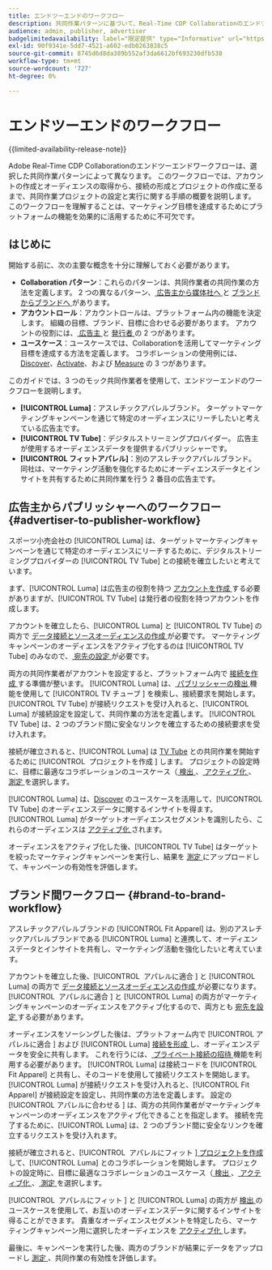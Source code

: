 ```yaml
---
title: エンドツーエンドのワークフロー
description: 共同作業パターンに基づいて、Real-Time CDP Collaborationのエンドツーエンドでの使用ワークフローを理解します。
audience: admin, publisher, advertiser
badgelimitedavailability: label="限定提供" type="Informative" url="https://helpx.adobe.com/legal/product-descriptions/real-time-customer-data-platform-collaboration.html newtab=true"
exl-id: 90f9341e-5dd7-4521-a602-edb0263838c5
source-git-commit: 8745d6d8da389b552af3da6612bf693230dfb538
workflow-type: tm+mt
source-wordcount: '727'
ht-degree: 0%

---
```


# エンドツーエンドのワークフロー

{{limited-availability-release-note}}

Adobe Real-Time CDP Collaborationのエンドツーエンドワークフローは、選択した共同作業パターンによって異なります。 このワークフローでは、アカウントの作成とオーディエンスの取得から、接続の形成とプロジェクトの作成に至るまで、共同作業プロジェクトの設定と実行に関する手順の概要を説明します。 このワークフローを理解することは、マーケティング目標を達成するためにプラットフォームの機能を効果的に活用するために不可欠です。

## はじめに

開始する前に、次の主要な概念を十分に理解しておく必要があります。

- **Collaboration パターン**：これらのパターンは、共同作業者の共同作業の方法を定義します。 2 つの異なるパターン、[ 広告主から媒体社へ ](./collaboration-patterns.md#advertiser-to-publisher) と [ ブランドからブランドへ ](./collaboration-patterns.md#brand-to-brand) があります。
- **アカウントロール**：アカウントロールは、プラットフォーム内の機能を決定します。 組織の目標、ブランド、目標に合わせる必要があります。 アカウントの役割には、[ 広告主 ](./roles.md#advertiser) と [ 発行者 ](./roles.md#publisher) の 2 つがあります。
- **ユースケース**：ユースケースでは、Collaborationを活用してマーケティング目標を達成する方法を定義します。 コラボレーションの使用例には、[Discover](./use-cases.md#discover)、[Activate](./use-cases.md#activate)、および [Measure](./use-cases.md#measure) の 3 つがあります。

このガイドでは、3 つのモック共同作業者を使用して、エンドツーエンドのワークフローを説明します。

- **[!UICONTROL Luma]**：アスレチックアパレルブランド。 ターゲットマーケティングキャンペーンを通じて特定のオーディエンスにリーチしたいと考えている広告主です。
- **[!UICONTROL TV Tube]**：デジタルストリーミングプロバイダー。 広告主が使用するオーディエンスデータを提供するパブリッシャーです。
- **[!UICONTROL フィットアパレル]**：別のアスレチックアパレルブランド。 同社は、マーケティング活動を強化するためにオーディエンスデータとインサイトを共有するために共同作業を行う 2 番目の広告主です。

## 広告主からパブリッシャーへのワークフロー {#advertiser-to-publisher-workflow}

スポーツ小売会社の [!UICONTROL Luma] は、ターゲットマーケティングキャンペーンを通じて特定のオーディエンスにリーチするために、デジタルストリーミングプロバイダーの [!UICONTROL TV Tube] との接続を確立したいと考えています。

まず、[!UICONTROL Luma] は広告主の役割を持つ [ アカウントを作成 ](../setup/onboard-account.md) する必要がありますが、[!UICONTROL TV Tube] は発行者の役割を持つアカウントを作成します。

アカウントを確立したら、[!UICONTROL Luma] と [!UICONTROL TV Tube] の両方で [ データ接続とソースオーディエンスの作成 ](../setup/onboard-audiences.md) が必要です。 マーケティングキャンペーンのオーディエンスをアクティブ化するのは [!UICONTROL TV Tube] のみなので、[ 宛先の設定 ](../setup/manage-destinations.md) が必要です。

両方の共同作業者がアカウントを設定すると、プラットフォーム内で [ 接続を作成 ](../connect/establishing-connections.md) する準備が整います。 [!UICONTROL Luma] は、[ パブリッシャーの検出 ](../connect/discover-publishers.md) 機能を使用して [!UICONTROL TV チューブ &#x200B;] を検索し、接続要求を開始します。 [!UICONTROL TV Tube] が接続リクエストを受け入れると、[!UICONTROL Luma] が接続設定を設定して、共同作業の方法を定義します。 [!UICONTROL TV Tube] は、2 つのブランド間に安全なリンクを確立するための接続要求を受け入れます。

接続が確立されると、[!UICONTROL Luma] は [TV Tube](../collaborate/manage-projects.md) との共同作業を開始するために [!UICONTROL &#x200B; プロジェクトを作成 &#x200B;] します。 プロジェクトの設定時に、目標に最適なコラボレーションのユースケース（[ 検出 ](../collaborate/discover.md)、[ アクティブ化 ](../collaborate/activate.md)、[ 測定 ](../collaborate/measure.md) を選択します。

[!UICONTROL Luma] は、[Discover](../collaborate/discover.md) のユースケースを活用して、[!UICONTROL TV Tube] のオーディエンスデータに関するインサイトを得ます。 [!UICONTROL Luma] がターゲットオーディエンスセグメントを識別したら、これらのオーディエンスは [ アクティブ化 ](../collaborate/activate.md) されます。

オーディエンスをアクティブ化した後、[!UICONTROL TV Tube] はターゲットを絞ったマーケティングキャンペーンを実行し、結果を [ 測定 ](../collaborate/measure.md) にアップロードして、キャンペーンの有効性を評価します。

## ブランド間ワークフロー {#brand-to-brand-workflow}

アスレチックアパレルブランドの [!UICONTROL Fit Apparel] は、別のアスレチックアパレルブランドである [!UICONTROL Luma] と連携して、オーディエンスデータとインサイトを共有し、マーケティング活動を強化したいと考えています。

アカウントを確立した後、[!UICONTROL &#x200B; アパレルに適合 &#x200B;] と [!UICONTROL Luma] の両方で [ データ接続とソースオーディエンスの作成 ](../setup/onboard-audiences.md) が必要になります。 [!UICONTROL &#x200B; アパレルに適合 &#x200B;] と [!UICONTROL Luma] の両方がマーケティングキャンペーンのオーディエンスをアクティブ化するので、両方とも [ 宛先を設定 ](../setup/manage-destinations.md) する必要があります。

オーディエンスをソーシングした後は、プラットフォーム内で [!UICONTROL &#x200B; アパレルに適合 &#x200B;] および [!UICONTROL Luma] [ 接続を形成 ](../connect/establishing-connections.md) し、オーディエンスデータを安全に共有します。 これを行うには、[ プライベート接続の招待 ](../connect/establishing-connections.md#private-connection-invite) 機能を利用する必要があります。 [!UICONTROL Luma] は接続コードを [!UICONTROL Fit Apparel] と共有し、そのコードを使用して接続リクエストを開始します。 [!UICONTROL Luma] が接続リクエストを受け入れると、[!UICONTROL Fit Apparel] が接続設定を設定し、共同作業の方法を定義します。 設定の [!UICONTROL &#x200B; アパレルに合わせる &#x200B;] は、両方の共同作業者がマーケティングキャンペーンのオーディエンスをアクティブ化できることを指定します。 接続を完了するために、[!UICONTROL Luma] は、2 つのブランド間に安全なリンクを確立するリクエストを受け入れます。

接続が確立されると、[!UICONTROL &#x200B; アパレルにフィット &#x200B;][ プロジェクトを作成 ](../collaborate/manage-projects.md) して、[!UICONTROL Luma] とのコラボレーションを開始します。 プロジェクトの設定時に、目標に最適なコラボレーションのユースケース（[ 検出 ](../collaborate/discover.md)、[ アクティブ化 ](../collaborate/activate.md)、[ 測定 ](../collaborate/measure.md) を選択します。

[!UICONTROL &#x200B; アパレルにフィット &#x200B;] と [!UICONTROL Luma] の両方が [ 検出 ](../collaborate/discover.md) のユースケースを使用して、お互いのオーディエンスデータに関するインサイトを得ることができます。 貴重なオーディエンスセグメントを特定したら、マーケティングキャンペーン用に選択したオーディエンスを [ アクティブ化 ](../collaborate/activate.md) します。

最後に、キャンペーンを実行した後、両方のブランドが結果にデータをアップロードし [ 測定 ](../collaborate/measure.md)、共同作業の有効性を評価します。
